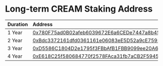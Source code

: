 # Long-term CREAM Staking Address

| Duration | Address |
| :--- | :--- |
| 1 Year | [0x780F75ad0B02afeb6039672E6a6CEDe7447a8b45](https://etherscan.io/address/0x780F75ad0B02afeb6039672E6a6CEDe7447a8b45) |
| 2 Year | [0xBdc3372161dfd0361161e06083eE5D52a9cE7595](https://etherscan.io/address/0xBdc3372161dfd0361161e06083eE5D52a9cE7595) |
| 3 Year | [0xD5586C1804D2e1795f3FBbAfB1FBB9099ee20A6c](https://etherscan.io/address/0xD5586C1804D2e1795f3FBbAfB1FBB9099ee20A6c) |
| 4 Year | [0xE618C25f580684770f2578FAca31fb7aCB2F5945](https://etherscan.io/address/0xE618C25f580684770f2578FAca31fb7aCB2F5945) |

